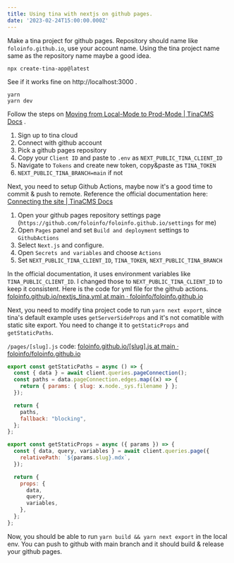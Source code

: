 ```yaml
---
title: Using tina with nextjs on github pages.
date: '2023-02-24T15:00:00.000Z'
---
```


Make a tina project for github pages.
Repository should name like `foloinfo.github.io`, use your account name.
Using the tina project name same as the repository name maybe a good idea.

```
npx create-tina-app@latest
```

See if it works fine on http://localhost:3000 .

```
yarn
yarn dev
```

Follow the steps on [Moving from Local-Mode to Prod-Mode | TinaCMS Docs](https://tina.io/docs/tina-cloud/)  .

1. Sign up to tina cloud
2. Connect with github account
3. Pick a github pages repository
4. Copy your `Client ID` and paste to `.env` as `NEXT_PUBLIC_TINA_CLIENT_ID`
5. Navigate to `Tokens` and create new token, copy\&paste as `TINA_TOKEN`
6. `NEXT_PUBLIC_TINA_BRANCH=main` if not

Next, you need to setup Github Actions, maybe now it's a good time to commit & push to remote.
Reference the official documentation here: [Connecting the site | TinaCMS Docs](https://tina.io/docs/tina-cloud/connecting-site/#option-github-pages)

1. Open your github pages repository settings page (`https://github.com/foloinfo/foloinfo.github.io/settings` for me)
2. Open `Pages` panel and set `Build and deployment` settings to `GithubActions`
3. Select `Next.js` and configure.
4. Open `Secrets and variables` and choose `Actions`
5. Set `NEXT_PUBLIC_TINA_CLIENT_ID`, `TINA_TOKEN`, `NEXT_PUBLIC_TINA_BRANCH`

In the official documentation, it uses environment variables like `TINA_PUBLIC_CLIENT_ID`.
I changed those to `NEXT_PUBLIC_TINA_CLIENT_ID` to keep it consistent.
Here is the code for yml file for the github actions. [foloinfo.github.io/nextjs\_tina.yml at main · foloinfo/foloinfo.github.io](https://github.com/foloinfo/foloinfo.github.io/blob/main/.github/workflows/nextjs_tina.yml#L76)

Next, you need to modify tina project code to run `yarn next export`, since tina's default example uses `getServerSideProps` and it's not comatible with static site export.
You need to change it to `getStaticProps` and `getStaticPaths`.

`/pages/[slug].js`
code: [foloinfo.github.io/\[slug\].js at main · foloinfo/foloinfo.github.io](https://github.com/foloinfo/foloinfo.github.io/blob/main/pages/%5Bslug%5D.js#L22)

```javascript
export const getStaticPaths = async () => {
  const { data } = await client.queries.pageConnection();
  const paths = data.pageConnection.edges.map((x) => {
    return { params: { slug: x.node._sys.filename } };
  });

  return {
    paths,
    fallback: "blocking",
  };
};

export const getStaticProps = async ({ params }) => {
  const { data, query, variables } = await client.queries.page({
    relativePath: `${params.slug}.mdx`,
  });

  return {
    props: {
      data,
      query,
      variables,
    },
  };
};
```

Now, you should be able to run `yarn build && yarn next export` in the local env.
You can push to github with main branch and it should build & release your github pages.
